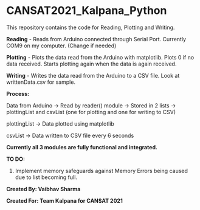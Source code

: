# CANSAT2021_Kalpana_Python
This repository contains the code for Reading, Plotting and Writing.


**Reading** - Reads from Arduino connected through Serial Port. Currently COM9 on my computer. (Change if needed)

**Plotting** - Plots the data read from the Arduino with matplotlib. Plots 0 if no data received. Starts plotting again when the data is again received.

**Writing** - Writes the data read from the Arduino to a CSV file. Look at writtenData.csv for sample.


**Process:** 

Data from Arduino -> Read by reader() module -> Stored in 2 lists -> plottingList and csvList (one for plotting and one for writing to CSV) 

plottingList -> Data plotted using matplotlib

csvList -> Data written to CSV file every 6 seconds


**Currently all 3 modules are fully functional and integrated.**


**TO DO:**

1. Implement memory safeguards against Memory Errors being caused due to list becoming full.


**Created By: Vaibhav Sharma**

**Created For: Team Kalpana for CANSAT 2021**
